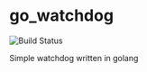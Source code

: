 # go_watchdog

![Build Status](https://travis-ci.org/kpiotrowski/go_watchdog.svg?branch=master)

Simple watchdog written in golang
